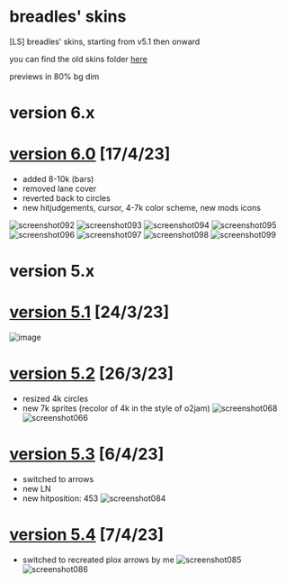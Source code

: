 # breadles' skins
[LS] breadles' skins, starting from v5.1 then onward

you can find the old skins folder [here](https://drive.google.com/drive/folders/1y3EEeSxe_N6Adc4oJfv-mi10t3bsNTnb?usp=sharing)

previews in 80% bg dim

# version 6.x

# [version 6.0](https://drive.google.com/u/0/uc?id=1e9DQ_Ognu2i-Dkh_aIIXZ2Yd3RoG1sAG&export=download) [17/4/23]
 - added 8-10k (bars)
 - removed lane cover
 - reverted back to circles
 - new hitjudgements, cursor, 4-7k color scheme, new mods icons

![screenshot092](https://user-images.githubusercontent.com/101068519/232390954-aad64150-07a8-4a50-8b65-5b4e1fa55570.png)
![screenshot093](https://user-images.githubusercontent.com/101068519/232391009-bb548733-d215-424f-a774-9956f4aafe6e.png)
![screenshot094](https://user-images.githubusercontent.com/101068519/232391018-d1b4cff7-a728-4736-a9f9-d9c0873dfe14.png)
![screenshot095](https://user-images.githubusercontent.com/101068519/232391032-cd150561-14a3-4070-ab38-0c612908a7ce.png)
![screenshot096](https://user-images.githubusercontent.com/101068519/232391066-65729808-8fc3-49c9-929a-09e9da8e1a57.png)
![screenshot097](https://user-images.githubusercontent.com/101068519/232391092-433b63b3-2840-4d61-b7cb-b180d0df0033.png)
![screenshot098](https://user-images.githubusercontent.com/101068519/232391232-4b07d495-78f3-462c-bd3d-7f19e7e61ac6.png)
![screenshot099](https://user-images.githubusercontent.com/101068519/232391921-4efaa4ef-b186-407e-8dae-245199167b65.png)

# version 5.x

# [version 5.1](https://drive.google.com/u/0/uc?id=1cU4to8dUaxiPiFvEeVi_s0zLG9-5LLVV&export=download) [24/3/23]
![image](https://user-images.githubusercontent.com/101068519/227696085-39d5f752-db43-42bd-9ce1-b09fa550f05e.png)


# [version 5.2](https://drive.google.com/u/0/uc?id=1-BmZYY77xSAdQgzM9IqaEzwqXuc9Hl7s&export=download) [26/3/23]
 - resized 4k circles
 - new 7k sprites (recolor of 4k in the style of o2jam)
![screenshot068](https://user-images.githubusercontent.com/101068519/227756375-15f6b3e6-bfc4-4e9c-87df-f94b25cecc6b.png)
![screenshot066](https://user-images.githubusercontent.com/101068519/227756376-109e8e96-f739-403c-a30b-8679033b5ae5.png)


# [version 5.3](https://drive.google.com/u/0/uc?id=1LIV9QQzEQPKX_2chaThH50Nt9OoSNgiw&export=download) [6/4/23]
 - switched to arrows
 - new LN
 - new hitposition: 453
![screenshot084](https://user-images.githubusercontent.com/101068519/230524216-15a1fa1d-df3c-4325-a554-97198c0e6b13.png)


# [version 5.4](https://drive.google.com/u/0/uc?id=1WCKXMIHDATJp8C58Y-AuiXXJp1SRJi8P&export=download) [7/4/23]
 - switched to recreated plox arrows by me
![screenshot085](https://user-images.githubusercontent.com/101068519/230682107-aaaa4f9e-d9c4-44fe-bd44-f81afc0f5a02.png)
![screenshot086](https://user-images.githubusercontent.com/101068519/230682259-2d2965bb-db31-4586-af33-ee39ce73b7d2.png)
